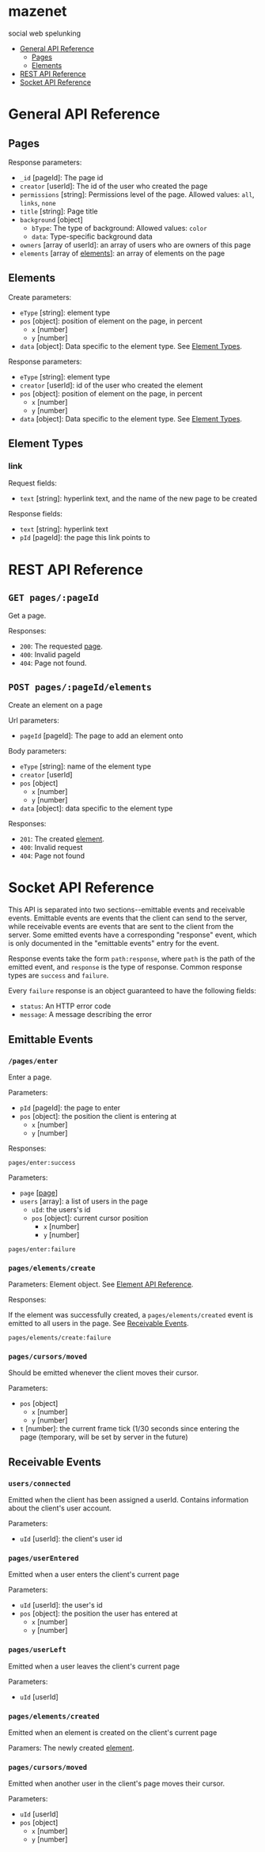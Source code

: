# mazenet
social web spelunking
 - [General API Reference](#general-api-reference)
    - [Pages](#pages)
    - [Elements](#elements)
 - [REST API Reference](#rest-api-reference)
 - [Socket API Reference](#socket-api-reference)


# General API Reference

## Pages

Response parameters:
 - `_id` [pageId]: The page id
 - `creator` [userId]: The id of the user who created the page
 - `permissions` [string]: Permissions level of the page. Allowed values:
                           `all`, `links`, `none`
 - `title` [string]: Page title
 - `background` [object]
    - `bType`: The type of background: Allowed values: `color`
    - `data`: Type-specific background data
 - `owners` [array of userId]: an array of users who are owners of this page
 - `elements` [array of [elements](#elements)]: an array of elements on the page

## Elements

Create parameters:
 - `eType` [string]: element type
 - `pos` [object]: position of element on the page, in percent
    - `x` [number]
    - `y` [number]
 - `data` [object]: Data specific to the element type. See [Element Types](#element-types).

Response parameters:
 - `eType` [string]: element type
 - `creator` [userId]: id of the user who created the element
 - `pos` [object]: position of element on the page, in percent
    - `x` [number]
    - `y` [number]
 - `data` [object]: Data specific to the element type. See [Element Types](#element-types).

## Element Types
### link

Request fields: 
 - `text` [string]: hyperlink text, and the name of the new page to be created

Response fields:
 - `text` [string]: hyperlink text
 - `pId` [pageId]: the page this link points to

# REST API Reference

## `GET pages/:pageId`
Get a page.

Responses:
 - `200`: The requested [page](#pages).
 - `400`: Invalid pageId
 - `404`: Page not found.

## `POST pages/:pageId/elements`
Create an element on a page

Url parameters:
 - `pageId` [pageId]: The page to add an element onto

Body parameters:
 - `eType` [string]: name of the element type
 - `creator` [userId]
 - `pos` [object]
    - `x` [number]
    - `y` [number]
 - `data` [object]: data specific to the element type

Responses:
 - `201`: The created [element](#elements).
 - `400`: Invalid request
 - `404`: Page not found

# Socket API Reference
This API is separated into two sections--emittable events and receivable events.
Emittable events are events that the client can send to the server, while
receivable events are events that are sent to the client from the server.
Some emitted events have a corresponding "response" event, which is only
documented in the "emittable events" entry for the event.

Response events take the form `path:response`, where `path` is the path of the
emitted event, and `response` is the type of response. Common response types are
`success` and `failure`.

Every `failure` response is an object guaranteed to have the following fields:
 - `status`: An HTTP error code
 - `message`: A message describing the error

## Emittable Events

### `/pages/enter`
Enter a page.

Parameters:
 - `pId` [pageId]: the page to enter
 - `pos` [object]: the position the client is entering at
    - `x` [number]
    - `y` [number]

Responses:

`pages/enter:success`

Parameters:
 - `page` [[page](#pages)]
 - `users` [array]: a list of users in the page
    - `uId`: the users's id
    - `pos` [object]: current cursor position
       - `x` [number]
       - `y` [number]

`pages/enter:failure`

### `pages/elements/create`

Parameters:
Element object. See [Element API Reference](#element).

Responses:

If the element was successfully created, a `pages/elements/created` event is
emitted to all users in the page. See [Receivable Events](#receivable-events).

`pages/elements/create:failure`

### `pages/cursors/moved`
Should be emitted whenever the client moves their cursor.

Parameters:
 - `pos` [object]
    - `x` [number]
    - `y` [number]
 - `t` [number]: the current frame tick (1/30 seconds since entering the page
                 (temporary, will be set by server in the future)

## Receivable Events

### `users/connected`
Emitted when the client has been assigned a userId. Contains information about
the client's user account.

Parameters:
 - `uId` [userId]: the client's user id

### `pages/userEntered`
Emitted when a user enters the client's current page

Parameters:
 - `uId` [userId]: the user's id
 - `pos` [object]: the position the user has entered at
    - `x` [number]
    - `y` [number]

### `pages/userLeft`
Emitted when a user leaves the client's current page

Parameters:
 - `uId` [userId]

### `pages/elements/created`
Emitted when an element is created on the client's current page

Paramers: The newly created [element](#elements).

### `pages/cursors/moved`
Emitted when another user in the client's page moves their cursor.

Parameters:
 - `uId` [userId]
 - `pos` [object]
    - `x` [number]
    - `y` [number]
